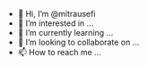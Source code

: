 - 👋 Hi, I’m @mitrausefi
- 👀 I’m interested in ...
- 🌱 I’m currently learning ...
- 💞️ I’m looking to collaborate on ...
- 📫 How to reach me ...

<!---
mitrausefi/mitrausefi is a ✨ special ✨ repository because its `README.md` (this file) appears on your GitHub profile.
You can click the Preview link to take a look at your changes.
--->
